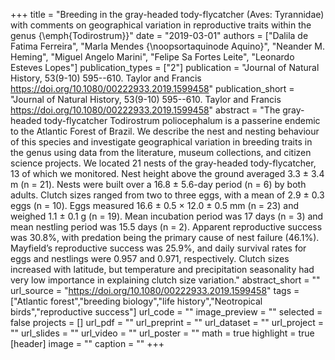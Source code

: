 +++
title = "Breeding in the gray-headed tody-flycatcher (Aves: Tyrannidae) with comments on geographical variation in reproductive traits within the genus {\emph{Todirostrum}}"
date = "2019-03-01"
authors = ["Dalila de Fatima Ferreira", "Marla Mendes {\noopsortaquinode Aquino}", "Neander M. Heming", "Miguel Angelo Marini", "Felipe Sa Fortes Leite", "Leonardo Esteves Lopes"]
publication_types = ["2"]
publication = "Journal of Natural History, 53(9-10) 595--610. Taylor and Francis https://doi.org/10.1080/00222933.2019.1599458"
publication_short = "Journal of Natural History, 53(9-10) 595--610. Taylor and Francis https://doi.org/10.1080/00222933.2019.1599458"
abstract = "The gray-headed tody-flycatcher Todirostrum poliocephalum is a passerine endemic to the Atlantic Forest of Brazil. We describe the nest and nesting behaviour of this species and investigate geographical variation in breeding traits in the genus using data from the literature, museum collections, and citizen science projects. We located 21 nests of the gray-headed tody-flycatcher, 13 of which we monitored. Nest height above the ground averaged 3.3 ± 3.4 m (n = 21). Nests were built over a 16.8 ± 5.6-day period (n = 6) by both adults. Clutch sizes ranged from two to three eggs, with a mean of 2.9 ± 0.3 eggs (n = 10). Eggs measured 16.6 ± 0.5 × 12.0 ± 0.5 mm (n = 23) and weighed 1.1 ± 0.1 g (n = 19). Mean incubation period was 17 days (n = 3) and mean nestling period was 15.5 days (n = 2). Apparent reproductive success was 30.8%, with predation being the primary cause of nest failure (46.1%). Mayfield’s reproductive success was 25.9%, and daily survival rates for eggs and nestlings were 0.957 and 0.971, respectively. Clutch sizes increased with latitude, but temperature and precipitation seasonality had very low importance in explaining clutch size variation."
abstract_short = ""
url_source = "https://doi.org/10.1080/00222933.2019.1599458"
tags = ["Atlantic forest","breeding biology","life history","Neotropical birds","reproductive success"]
url_code = ""
image_preview = ""
selected = false
projects = []
url_pdf = ""
url_preprint = ""
url_dataset = ""
url_project = ""
url_slides = ""
url_video = ""
url_poster = ""
math = true
highlight = true
[header]
image = ""
caption = ""
+++
